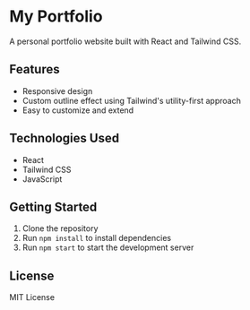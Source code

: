 # My Portfolio

A personal portfolio website built with React and Tailwind CSS.

## Features

* Responsive design
* Custom outline effect using Tailwind's utility-first approach
* Easy to customize and extend

## Technologies Used

* React
* Tailwind CSS
* JavaScript

## Getting Started

1. Clone the repository
2. Run `npm install` to install dependencies
3. Run `npm start` to start the development server

## License

MIT License